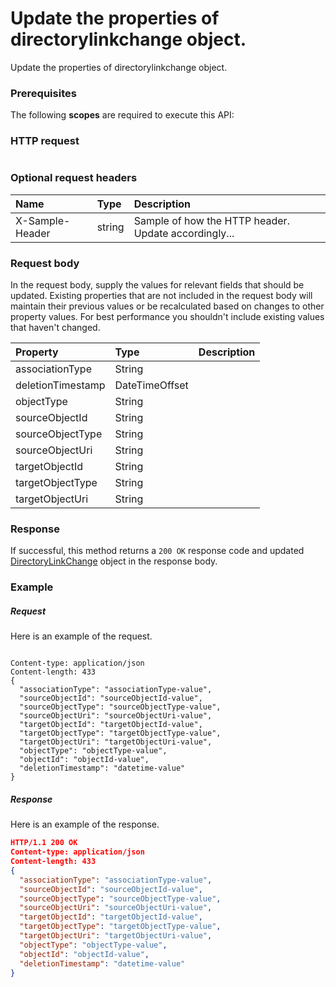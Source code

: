 # Update the properties of directorylinkchange object.

Update the properties of directorylinkchange object.
### Prerequisites
The following **scopes** are required to execute this API: 
### HTTP request
<!-- { "blockType": "ignored" } -->
```http

```
### Optional request headers
| Name       | Type | Description|
|:-----------|:------|:----------|
| X-Sample-Header  | string  | Sample of how the HTTP header. Update accordingly...|

### Request body
In the request body, supply the values for relevant fields that should be updated. Existing properties that are not included in the request body will maintain their previous values or be recalculated based on changes to other property values. For best performance you shouldn't include existing values that haven't changed.

| Property	   | Type	|Description|
|:---------------|:--------|:----------|
|associationType|String||
|deletionTimestamp|DateTimeOffset||
|objectType|String||
|sourceObjectId|String||
|sourceObjectType|String||
|sourceObjectUri|String||
|targetObjectId|String||
|targetObjectType|String||
|targetObjectUri|String||

### Response
If successful, this method returns a `200 OK` response code and updated [DirectoryLinkChange](../resources/directorylinkchange.md) object in the response body.
### Example
##### Request
Here is an example of the request.
<!-- {
  "blockType": "request",
  "name": "update_directorylinkchange"
}-->
```http

Content-type: application/json
Content-length: 433
{
  "associationType": "associationType-value",
  "sourceObjectId": "sourceObjectId-value",
  "sourceObjectType": "sourceObjectType-value",
  "sourceObjectUri": "sourceObjectUri-value",
  "targetObjectId": "targetObjectId-value",
  "targetObjectType": "targetObjectType-value",
  "targetObjectUri": "targetObjectUri-value",
  "objectType": "objectType-value",
  "objectId": "objectId-value",
  "deletionTimestamp": "datetime-value"
}
```
##### Response
<!-- {
  "blockType": "response",
  "truncated": false,
  "@odata.type": "directorylinkchange"
} -->
Here is an example of the response.
```json
HTTP/1.1 200 OK
Content-type: application/json
Content-length: 433
{
  "associationType": "associationType-value",
  "sourceObjectId": "sourceObjectId-value",
  "sourceObjectType": "sourceObjectType-value",
  "sourceObjectUri": "sourceObjectUri-value",
  "targetObjectId": "targetObjectId-value",
  "targetObjectType": "targetObjectType-value",
  "targetObjectUri": "targetObjectUri-value",
  "objectType": "objectType-value",
  "objectId": "objectId-value",
  "deletionTimestamp": "datetime-value"
}
```

<!-- uuid: a1359ee9-c164-4aa0-bfe5-1e57f2e6cfdf
2015-10-16 09:51:01 UTC -->
<!-- {
  "type": "#page.annotation",
  "description": "Update the properties of directorylinkchange object.",
  "keywords": "",
  "section": "documentation",
  "tocPath": ""
}-->